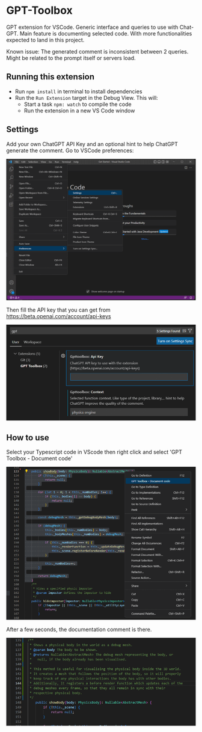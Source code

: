 # GPT-Toolbox
GPT extension for VSCode. 
Generic interface and queries to use with Chat-GPT.
Main feature is documenting selected code.
With more functionalities expected to land in this project.

Known issue: The generated comment is inconsistent between 2 queries. Might be related to the prompt itself or servers load.

## Running this extension

- Run `npm install` in terminal to install dependencies
- Run the `Run Extension` target in the Debug View. This will:
	- Start a task `npm: watch` to compile the code
	- Run the extension in a new VS Code window

## Settings
Add your own ChatGPT API Key and an optional hint to help ChatGPT generate the comment.
Go to VSCode preferences:

![VSCode preferences](Images/pref.png)

Then fill the API key that you can get from https://beta.openai.com/account/api-keys

![VSCode preferences](Images/settings.png)

## How to use

Select your Typescript code in VScode then right click and select 'GPT Toolbox - Document code'

![VSCode preferences](Images/selectCode.png)

After a few seconds, the documentation comment is there.

![VSCode preferences](Images/resultDoc.png)